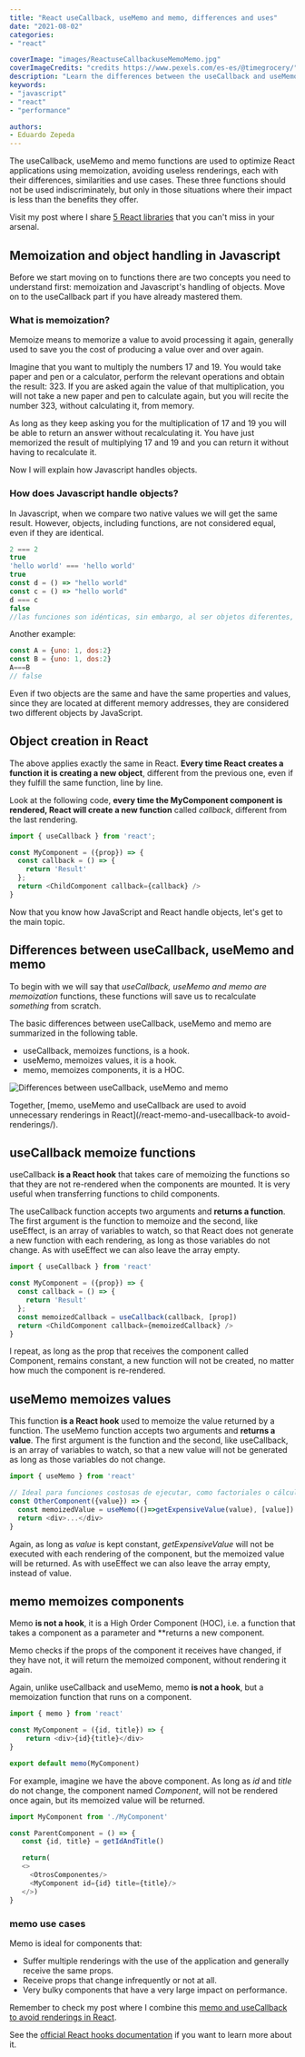 ```yaml
---
title: "React useCallback, useMemo and memo, differences and uses"
date: "2021-08-02"
categories:
- "react"

coverImage: "images/ReactuseCallbackuseMemoMemo.jpg"
coverImageCredits: "credits https://www.pexels.com/es-es/@timegrocery/"
description: "Learn the differences between the useCallback and useMemo hooks, and the HOC memo in React and how to improve your app's performance with them."
keywords:
- "javascript"
- "react"
- "performance"

authors:
- Eduardo Zepeda
---
```


The useCallback, useMemo and memo functions are used to optimize React applications using memoization, avoiding useless renderings, each with their differences, similarities and use cases. These three functions should not be used indiscriminately, but only in those situations where their impact is less than the benefits they offer.

Visit my post where I share [5 React libraries](/5-great-react-libraries-you-must-know/) that you can't miss in your arsenal.

## Memoization and object handling in Javascript

Before we start moving on to functions there are two concepts you need to understand first: memoization and Javascript's handling of objects. Move on to the useCallback part if you have already mastered them.

### What is memoization?

Memoize means to memorize a value to avoid processing it again, generally used to save you the cost of producing a value over and over again.

Imagine that you want to multiply the numbers 17 and 19. You would take paper and pen or a calculator, perform the relevant operations and obtain the result: 323. If you are asked again the value of that multiplication, you will not take a new paper and pen to calculate again, but you will recite the number 323, without calculating it, from memory.

As long as they keep asking you for the multiplication of 17 and 19 you will be able to return an answer without recalculating it. You have just memorized the result of multiplying 17 and 19 and you can return it without having to recalculate it.

Now I will explain how Javascript handles objects.

### How does Javascript handle objects?

In Javascript, when we compare two native values we will get the same result. However, objects, including functions, are not considered equal, even if they are identical.

```javascript
2 === 2
true
'hello world' === 'hello world'
true
const d = () => "hello world"
const c = () => "hello world"
d === c
false
//las funciones son idénticas, sin embargo, al ser objetos diferentes, no son iguales para JS
```

Another example:

```javascript
const A = {uno: 1, dos:2}
const B = {uno: 1, dos:2}
A===B
// false
```

Even if two objects are the same and have the same properties and values, since they are located at different memory addresses, they are considered two different objects by JavaScript.

## Object creation in React

The above applies exactly the same in React. **Every time React creates a function it is creating a new object**, different from the previous one, even if they fulfill the same function, line by line.

Look at the following code, **every time the MyComponent component is rendered, React will create a new function** called _callback_, different from the last rendering.

```javascript
import { useCallback } from 'react';

const MyComponent = ({prop}) => {
  const callback = () => {
    return 'Result'
  };
  return <ChildComponent callback={callback} />
}
```

Now that you know how JavaScript and React handle objects, let's get to the main topic.

## Differences between useCallback, useMemo and memo

To begin with we will say that _useCallback, useMemo and memo are memoization_ functions, these functions will save us to recalculate _something_ from scratch.

The basic differences between useCallback, useMemo and memo are summarized in the following table.

* useCallback, memoizes functions, is a hook.
* useMemo, memoizes values, it is a hook.
* memo, memoizes components, it is a HOC.

![Differences between useCallback, useMemo and memo](images/Differences-React-useCallback-useMemo-memo.jpg)

Together, [memo, useMemo and useCallback are used to avoid unnecessary renderings in React](/react-memo-and-usecallback-to avoid-renderings/).

## useCallback memoize functions

useCallback **is a React hook** that takes care of memoizing the functions so that they are not re-rendered when the components are mounted. It is very useful when transferring functions to child components.

The useCallback function accepts two arguments and **returns a function**. The first argument is the function to memoize and the second, like useEffect, is an array of variables to watch, so that React does not generate a new function with each rendering, as long as those variables do not change. As with useEffect we can also leave the array empty.

```javascript
import { useCallback } from 'react'

const MyComponent = ({prop}) => {
  const callback = () => {
    return 'Result'
  };
  const memoizedCallback = useCallback(callback, [prop])
  return <ChildComponent callback={memoizedCallback} />
}
```

I repeat, as long as the prop that receives the component called Component, remains constant, a new function will not be created, no matter how much the component is re-rendered.

## useMemo memoizes values

This function **is a React hook** used to memoize the value returned by a function. The useMemo function accepts two arguments and **returns a value**. The first argument is the function and the second, like useCallback, is an array of variables to watch, so that a new value will not be generated as long as those variables do not change.

```javascript
import { useMemo } from 'react'

// Ideal para funciones costosas de ejecutar, como factoriales o cálculos complejos
const OtherComponent({value}) => {
  const memoizedValue = useMemo(()=>getExpensiveValue(value), [value])
  return <div>...</div>
}
```

Again, as long as _value_ is kept constant, _getExpensiveValue_ will not be executed with each rendering of the component, but the memoized value will be returned. As with useEffect we can also leave the array empty, instead of value.

## memo memoizes components

Memo **is not a hook**, it is a High Order Component (HOC), i.e. a function that takes a component as a parameter and **returns a new component.

Memo checks if the props of the component it receives have changed, if they have not, it will return the memoized component, without rendering it again.

Again, unlike useCallback and useMemo, memo **is not a hook**, but a memoization function that runs on a component.

```javascript
import { memo } from 'react'

const MyComponent = ({id, title}) => {
    return <div>{id}{title}</div>
}

export default memo(MyComponent)
```

For example, imagine we have the above component. As long as _id_ and _title_ do not change, the component named _Component_, will not be rendered once again, but its memoized value will be returned.

```javascript
import MyComponent from './MyComponent'

const ParentComponent = () => {
   const {id, title} = getIdAndTitle()

   return(
   <>
     <OtrosComponentes/>
     <MyComponent id={id} title={title}/>
   </>)
}
```

### memo use cases

Memo is ideal for components that:

* Suffer multiple renderings with the use of the application and generally receive the same props.
* Receive props that change infrequently or not at all.
* Very bulky components that have a very large impact on performance.

Remember to check my post where I combine this [memo and useCallback to avoid renderings in React](/react-memo-and-usecallback-to-avoid-renderings/).

See the [official React hooks documentation](https://es.reactjs.org/docs/hooks-reference.html) if you want to learn more about it.